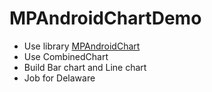 # MPAndroidChartDemo 
- Use library [MPAndroidChart](https://github.com/PhilJay/MPAndroidChart)
- Use CombinedChart
- Build Bar chart and Line chart
- Job for Delaware

